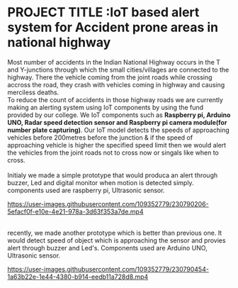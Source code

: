 # **PROJECT TITLE :IoT based alert system for Accident prone areas in national highway**
Most number of accidents in the Indian National Highway occurs in the T and Y-junctions through which the small cities/villages are connected to the highway. There the vehicle coming from the joint roads while crossing accross the road, they crash with vehicles coming in highway and causing merciless deaths. <br>
    To reduce the count of accidents in those highway roads we are currently making an alerting system using IoT components by using the fund provided by our college. We IoT components such as **Raspberry pi, Arduino UNO, Radar speed detection sensor and Raspberry pi camera module(for number plate capturing)**. Our IoT model detects the speeds of approaching vehicles before 200metres before the junction & if the speed of approaching vehicle is higher the specified speed limit then we would alert the vehicles from the joint roads not to cross now or singals like when to cross.<br><br>
    Initialy we made a simple prototype that would produca an alert through buzzer, Led and digital monitor when motion is detected simply. components used are raspberry pi, Ultrasonic sensor.    

https://user-images.githubusercontent.com/109352779/230790206-5efacf0f-e10e-4e21-978a-3d63f353a7de.mp4

<br>
    recently, we made another prototype which is better than previous one. It would detect speed of object which is approaching the sensor and provies alert through buzzer and Led's. Components used are Arduino UNO, Ultrasonic sensor.

https://user-images.githubusercontent.com/109352779/230790454-1a63b22e-1e44-4380-b914-eedb11a728d8.mp4
    
